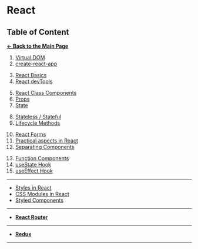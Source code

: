 # React

## Table of Content

[**&larr; Back to the Main Page**](./../README.md)

<div></div>

1. [Virtual DOM](./virtual-dom.md)
2. [create-react-app](./create-react-app.md)

<div></div>

3. [React Basics](./react-basics.md)
4. [React devTools](./react-dev-tools.md)

<div></div>

5.  [React Class Components](./react-components.md)
6.  [Props](./props.md)
7.  [State](./state.md)

<div></div>

8. [Stateless / Stateful](./stateless-stateful.md)
9. [Lifecycle Methods](./lifecycle.md)

<div></div>

<div></div>

10. [React Forms](./react-forms.md)
11. [Practical aspects in React](./practical-aspects.md)
12. [Separating Components](./separating-components.md)

<div></div>

13. [Function Components](./function-components.md)
14. [useState Hook](./use-state.md) <!-- review  -->
15. [useEffect Hook](./use-effect.md) <!-- review  -->

<div></div>

<hr>

<div></div>

- [Styles in React](./styles/style.md)
- [CSS Modules in React](./styles/css-modules.md)
- [Styled Components](./styles/styled-components.md) <!-- study  -->

<div></div>

<hr>

<div></div>

- [**React Router**](./router/react-router.md) <!-- study  -->

<div></div>

<hr>

<div></div>

- [**Redux**](./redux/README.md) <!-- study  -->

<div></div>

<hr>
